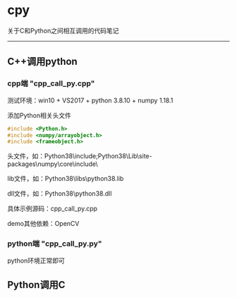 # cpy 

关于C和Python之间相互调用的代码笔记

---

## C++调用python

### cpp端 "cpp_call_py.cpp"

测试环境：win10 + VS2017 + python 3.8.10 + numpy 1.18.1

添加Python相关头文件

```cpp
#include <Python.h>
#include <numpy/arrayobject.h>
#include <frameobject.h> 
```

头文件，如：Python38\include\;Python38\Lib\site-packages\numpy\core\include\
           
lib文件，如：Python38\libs\python38.lib

dll文件，如：Python38\python38.dll

具体示例源码：cpp_call_py.cpp

demo其他依赖：OpenCV

### python端 "cpp_call_py.py"

python环境正常即可

## Python调用C